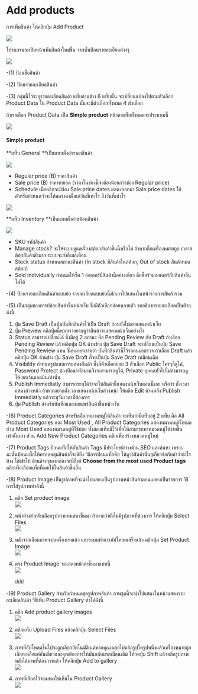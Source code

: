 # Add products

การเพิ่มสินค้า ให้คลิกปุ่ม Add Product

![](/assets/2017-02-06_21-37-29.jpg)

โปรแกรมจะเปิดหน้าเพิ่มสินค้าใหม่ขึ้น จากนั้นป้อนรายละเอียดต่างๆ

![](/assets/2017-02-06_21-41-24.jpg)

-\(1\) ป้อนชื่อสินค้า

-\(2\) ป้อนรายละเอียดสินค้า

-\(3\) กลุ่มนี้ไว้ระบุรายละเอียดสินค้า แท็บด้านข้าง 6 แท็บนั้น จะเปลี่ยนแปลงไปตามตัวเลือก Product Data ใน Product Data นั้นจะมีตัวเลือกทั้งหมด  4 ตัวเลือก

ถ้าเราเลือก Product Data เป็น **Simple product** หน้าตาแท็บทั้งหมดจะประมาณนี้

![](/assets/2017-02-08_16-52-05.jpg)

#### Simple product

**แท็บ General **เป็นแทบตั้งค่าราคาสินค้า

![](/assets/2017-02-08_16-52-05.jpg)

* Regular price \(B\) ราคาสินค้า
* Sale price \(B\) ราคาขายลด \(ราคาในช่องนี้จะต้องน้อยกว่าช่อง Regular price\)
* Schedule เมื่อคลิกจะมีช่อง Sale price dates แสดงออกมา Sale price dates ใช้สำหรับกำหนดว่าจะให้ลดราคาตั้งแต่วันที่เท่าไร ถึงวันที่เท่าไร

![](/assets/2017-02-08_16-53-36.jpg)

**แท็บ Inventory **เป็นแทบตั้งค่าสต้อกสินค้า

![](/assets/2017-02-08_20-53-25.jpg)

* SKU รหัสสินค้า
* Manage stock? จะให้ระบบดูแลเรื่องสต้อกสินค้าชิ้นนี้หรือไม่ ถ้าหากติ๊กเครื่องหมายถูก เวลาสต้อกสินค้าต่ำมาก ระบบจะส่งอีเมล์เตือน
* Stock status กำหนดสถานะสินค้า \(In stock มีสินค้าในสต้อก, Out of stock สินค้าหมดสต้อก\)
* Sold individually กำหนดให้ซื้อ 1 ออเดอร์มีสินค้านี้อย่างเดียว คือซื้อร่วมออเดอร์กับสินค้าอื่นไม่ได้



















-\(4\) ป้อนรายละเอียดสินค้าแบบย่อ รายละเอียดแบบย่อนี้มักเอาไปแสดงในหน้ารายการสินค้ารวม

-\(5\) เป็นกลุ่มของการปล่อยสินค้าขึ้นหน้าเว็บ ซึ่งมีตัวเลือกย่อยหลายตัว ขออธิบายรายละเอียดเป็นตัวๆ ดังนี้

1. ปุ่ม Save Draft เป็นปุ่มบันทึกสินค้าไว้เป็น Draft ก่อนยังไม่เอาแสดงหน้าเว็บ
2. ปุ่ม Preview คลิกปุ่มนี้หากเราอยากดูว่าสินค้าจะแสดงหน้าเว็บอย่างไร
3. Status สามารถเปลี่ยนได้ ซึ่งมีอยู่ 2 สถานะ คือ Pending Review กับ Draft ถ้าเลือก Pending Review แล้วคลิกปุ่ม OK ด้านข้าง ปุ่ม Save Draft จะเปลี่ยนเป็นปุ่ม Save Pending Rewiew แทน ซึ่งหมายความว่า บันทึกสินค้านี้ไว้รอคนมาตรวจ ถ้าเลือก Draft แล้วคลิกปุ่ม OK ด้านข้าง ปุ่ม Save Draft ก็จะเป็นปุ่ม Save Draft เหมือนเดิม  
4. Visibility กำหนดรูปแบบการแสดงสินค้า ซึ่งมีตัวเลือกย่อย 3 ตัวเลือก Public ใครๆก็ดูได้, Password Protect ต้องป้อนรหัสผ่านจึงจะสามารถดูได้, Private บุคคลทั่วไปไม่สามารถดูได้ ยกเว้นแอดมินเท่านั้น
5. Publish Immediatly สามารถระบุได้ว่าจะให้สินค้านี้แสดงหน้าเว็บตอนนี้เลย หรือว่า ตั้งเวลาแสดงล่วงหน้า ถ้าหากอยากตั้งเวลาแสดงหน้าเว็บล่วงหน้า ให้คลิก Edit ด้านหลัง Publish Immediatly แล้วระบุวันเวลาที่ต้องการ
6. ปุ่ม Publish สำหรับบันทึกและเผยแพร่สินค้าขึ้นหน้าเว็บ 

-\(6\) Product Categories สำหรับเลือกหมวดหมู่ให้สินค้า จะเห็นว่ามีแท็บอยู่ 2 แท็บ คือ All Product Categories และ Most Used , All Product Categories แสดงหมวดหมู่ทั้งหมด ส่วน Most Used แสดงหมวดหมู่ที่ใช้บ่อย ทั้งสองแท็บมีไว้เพื่อให้สามารถหาหมวดหมู่ได้ง่ายขึ้นเท่านั้นเอง ส่วน Add New Product Categories คลิกเพื่อสร้างหมวดหมู่ใหม่

-\(7\) Product Tags ป้อนแท็กให้กับสินค้า Tags มีประโยชน์ทางด้าน SEO และค้นหา เพราะฉะนั้นป้อนแท็กให้ครอบคลุมสินค้าก็จะดียิ่ง วิธีการป้อนแท็กคือ ให้ดูว่าสินค้านั้นๆเกี่ยวข้อกับคำว่าอะไรบ้าง ใส่เข้าไป ด้านล่างๆของกล่องจะมีลิ้งก์  **Choose from the most used Product tags** คลิกเพื่อเลือกแท็กที่เคยใช้ในสินค้าชิ้นอื่น

-\(8\) Product Image เป็นรูปภาพที่จะนำไปแสดงเป็นรูปภาพหน้าสินค้าตอนแสดงเป็นรายการ วิธีการใส่รูปภาพทำดังนี้

1. คลิก Set product image  
   ![](/assets/2017-02-07_10-05-25.jpg)

2. หน้าต่างสำหรับเลือกรูปภาพจะแสดงขึ้นมา ถ้าหากว่ายังไม่มีรูปภาพที่ต้องการ ให้คลิกปุ่ม Select Files  
   ![](/assets/2017-02-07_10-06-35.jpg)

3. หลังจากเลือกภาพจากเครื่องเราแล้ว และระบบทำการอัปโหลดเสร็จแล้ว คลิกปุ่ม Set Product Image  
   ![](/assets/2017-02-07_10-09-02.jpg)

4. ตรง Product Image จะแสดงหน้าตาขึ้นมาแบบนี้  
   ![](/assets/2017-02-07_10-09-50.jpg)

   ปปป

-\(9\) Product Gallery สำหรับกำหนดชุดรูปภาพสินค้า  ภาพชุดนี้จะนำไปแสดงในหน้าแสดงรายละเอียดสินค้า  วิธีเพิ่ม Product Gallery ทำได้ดังนี้

1. คลิก Add product gallery images  
   ![](/assets/2017-02-07_10-20-53.jpg)

2. คลิกแท็บ Upload Files แล้วคลิกปุ่ม Select Files  
   ![](/assets/2017-02-07_10-23-38.jpg)

3. ภาพที่อัปโหลดขึ้นไปจะถูกเลือกอัตโนมัติ แต่หากคุณเผลอไปคลิกรูปใดรูปหนึ่งแล้วเครื่องหมายถูกเลือกเหลือแค่อันเดียวและคุณต้องการให้มันกลับมาเหมือนเดิม ให้กดปุ่ม Shift แล้วคลิกรูปภาพ  
   หลังได้ภาพที่ต้องการแล้ว ให้คลิกปุ่ม Add to gallery  
   ![](/assets/2017-02-07_10-24-27.jpg)

4. ภาพที่เลือกไว้จะแสดงให้เห็นใน Product Gallery  
   ![](/assets/2017-02-07_10-25-13.jpg)



